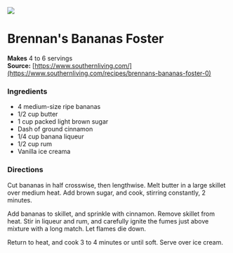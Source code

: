 [![](/images/bananas-foster.jpg)](https://www.southernliving.com/recipes/brennans-bananas-foster-0)

#  Brennan's Bananas Foster

**Makes** 4 to 6 servings  
**Source:** [https://www.southernliving.com/](https://www.southernliving.com/recipes/brennans-bananas-foster-0)

###  Ingredients

  - 4 medium-size ripe bananas
  - 1/2 cup butter
  - 1 cup packed light brown sugar
  - Dash of ground cinnamon
  - 1/4 cup banana liqueur
  - 1/2 cup rum
  - Vanilla ice creama

###  Directions

Cut bananas in half crosswise, then lengthwise. Melt butter in a large skillet over medium heat. Add brown sugar, and cook, stirring constantly, 2 minutes.  

Add bananas to skillet, and sprinkle with cinnamon. Remove skillet from heat. Stir in liqueur and rum, and carefully ignite the fumes just above mixture with a long match. Let flames die down.  

Return to heat, and cook 3 to 4 minutes or until soft. Serve over ice cream.  
